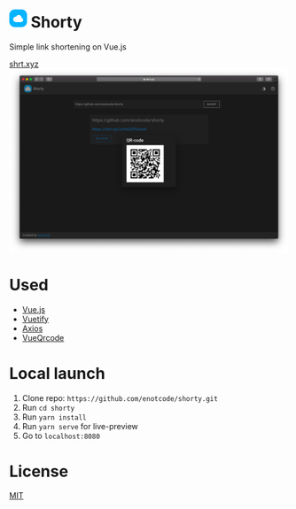 # ![logo](public/favicon.ico) Shorty
 
Simple link shortening on Vue.js 

[shrt.xyz](https://shrt.xyz/)
![screenshot](.github/screenshot.png)

# Used

+ [Vue.js](https://github.com/vuejs/vue)
+ [Vuetify](https://github.com/vuetifyjs/vuetify)
+ [Axios](https://github.com/axios/axios)
+ [VueQrcode](https://github.com/fengyuanchen/vue-qrcode)

# Local launch

1. Clone repo: `https://github.com/enotcode/shorty.git`
2. Run `cd shorty`
3. Run `yarn install`
4. Run `yarn serve` for live-preview
5. Go to `localhost:8080`

# License

[MIT](LICENSE)
